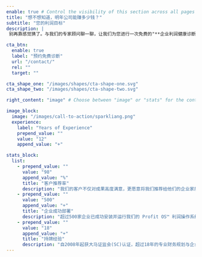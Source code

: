 ```yaml
---
enable: true # Control the visibility of this section across all pages where it is used
title: "想不想知道，明年公司能赚多少钱？"
subtitle: "您的利润目标"
description: |
 别再靠感觉猜了。与我们的专家顾问聊一聊，让我们为您进行一次免费的"**企业利润健康诊断**"。我们将用科学的方法，帮您看清未来的利润空间，并找到实现它的路径。

cta_btn:
  enable: true
  label: "预约免费诊断"
  url: "/contact/"
  rel: ""
  target: ""

cta_shape_one: "/images/shapes/cta-shape-one.svg"
cta_shape_two: "/images/shapes/cta-shape-two.svg"

right_content: "image" # Choose between "image" or "stats" for the content of the right side of the section

image_block:
  image: "/images/call-to-action/sparkliang.png"
  experience:
    label: "Years of Experience"
    prepend_value: ""
    value: "12"
    append_value: "+"

stats_block:
  list:
    - prepend_value: ""
      value: "98"
      append_value: "%"
      title: "客户推荐率"
      description: "我们的客户不仅对成果高度满意，更愿意将我们推荐给他们的企业家朋友。"
    - prepend_value: ""
      value: "500"
      append_value: "+"
      title: "企业成功部署"
      description: "超过500家企业已成功安装并运行我们的 Profit OS™ 利润操作系统。"
    - prepend_value: ""
      value: "18"
      append_value: "+"
      title: "持牌经验"
      description: "自2008年起获大马证监会(SC)认证，超过18年的专业财务规划与企业咨询经验。"
---
```

